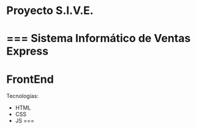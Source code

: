 # Proyecto S.I.V.E.
===
Sistema Informático de Ventas Express
===
FrontEnd
===
Tecnologias:
  * HTML
  * CSS
  * JS
===
